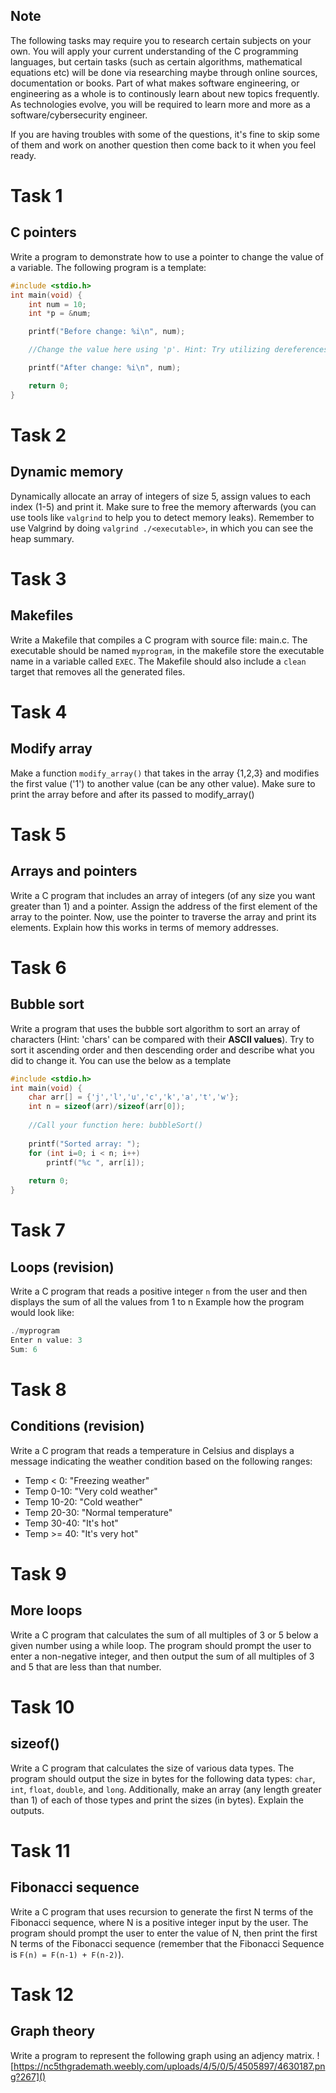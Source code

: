 ## Note

The following tasks may require you to research certain subjects on your own. You will apply your current understanding of the C programming languages, but certain tasks (such as certain algorithms, mathematical equations etc) will be done via researching maybe through online sources, documentation or books. Part of what makes software engineering, or engineering as a whole is to continously learn about new topics frequently. As technologies evolve, you will be required to learn more and more as a software/cybersecurity engineer.

If you are having troubles with some of the questions, it's fine to skip some of them and work on another question then come back to it when you feel ready.

# Task 1
## C pointers
Write a program to demonstrate how to use a pointer to change the value of a variable. The following program is a template:
```c
#include <stdio.h>
int main(void) {
    int num = 10;
    int *p = &num;

    printf("Before change: %i\n", num);

    //Change the value here using 'p'. Hint: Try utilizing dereferences

    printf("After change: %i\n", num);

    return 0;
}
```

# Task 2
## Dynamic memory
Dynamically allocate an array of integers of size 5, assign values to each index (1-5) and print it. Make sure to free the memory afterwards (you can use tools like `valgrind` to help you to detect memory leaks). Remember to use Valgrind by doing `valgrind ./<executable>`, in which you can see the heap summary.

# Task 3
## Makefiles
Write a Makefile that compiles a C program with source file: main.c. The executable should be named `myprogram`, in the makefile store the executable name in a variable called `EXEC`. The Makefile should also include a `clean` target that removes all the generated files.

# Task 4
## Modify array
Make a function `modify_array()` that takes in the array {1,2,3} and modifies the first value ('1') to another value (can be any other value). Make sure to print the array before and after its passed to modify_array()

# Task 5
## Arrays and pointers
Write a C program that includes an array of integers (of any size you want greater than 1) and a pointer. Assign the address of the first element of the array to the pointer. Now, use the pointer to traverse the array and print its elements. Explain how this works in terms of memory addresses.

# Task 6
## Bubble sort
Write a program that uses the bubble sort algorithm to sort an array of characters (Hint: 'chars' can be compared with their **ASCII values**). Try to sort it ascending order and then descending order and describe what you did to change it. You can use the below as a template

```c
#include <stdio.h>
int main(void) {
    char arr[] = {'j','l','u','c','k','a','t','w'};
    int n = sizeof(arr)/sizeof(arr[0]);
    
    //Call your function here: bubbleSort()
    
    printf("Sorted array: ");
    for (int i=0; i < n; i++)
        printf("%c ", arr[i]);
        
    return 0;
}
```

# Task 7
## Loops (revision)
Write a C program that reads a positive integer `n` from the user and then displays the sum of all the values from 1 to n
Example how the program would look like:
```c
./myprogram
Enter n value: 3
Sum: 6
```

# Task 8
## Conditions (revision)
 Write a C program that reads a temperature in Celsius and displays a message indicating the weather condition based on the following ranges:
- Temp < 0: "Freezing weather"
- Temp 0-10: "Very cold weather"
- Temp 10-20: "Cold weather"
- Temp 20-30: "Normal temperature"
- Temp 30-40: "It's hot"
- Temp >= 40: "It's very hot"

# Task 9
## More loops
Write a C program that calculates the sum of all multiples of 3 or 5 below a given number using a while loop. The program should prompt the user to enter a non-negative integer, and then output the sum of all multiples of 3 and 5 that are less than that number.

# Task 10
## sizeof()
Write a C program that calculates the size of various data types. The program should output the size in bytes for the following data types: `char`, `int`, `float`, `double`, and `long`. Additionally, make an array (any length greater than 1) of each of those types and print the sizes (in bytes). Explain the outputs.

# Task 11
## Fibonacci sequence
Write a C program that uses recursion to generate the first N terms of the Fibonacci sequence, where N is a positive integer input by the user. The program should prompt the user to enter the value of N, then print the first N terms of the Fibonacci sequence (remember that the Fibonacci Sequence is `F(n) = F(n-1) + F(n-2)`).

# Task 12
## Graph theory
Write a program to represent the following graph using an adjency matrix.
![https://nc5thgrademath.weebly.com/uploads/4/5/0/5/4505897/4630187.png?267]()
